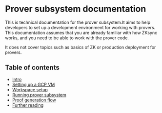 # Prover subsystem documentation

This is technical documentation for the prover subsystem.It aims to help developers to set up a development environment
for working with provers. This documentation assumes that you are already familiar with how ZKsync works, and you need
to be able to work with the prover code.

It does not cover topics such as basics of ZK or production deployment for provers.

## Table of contents

- [Intro](00_intro.md)
- [Setting up a GCP VM](01_gcp_vm.md)
- [Workspace setup](02_setup.md)
- [Running prover subsystem](03_launch.md)
- [Proof generation flow](04_flow.md)
- [Further reading](99_further_reading.md)
